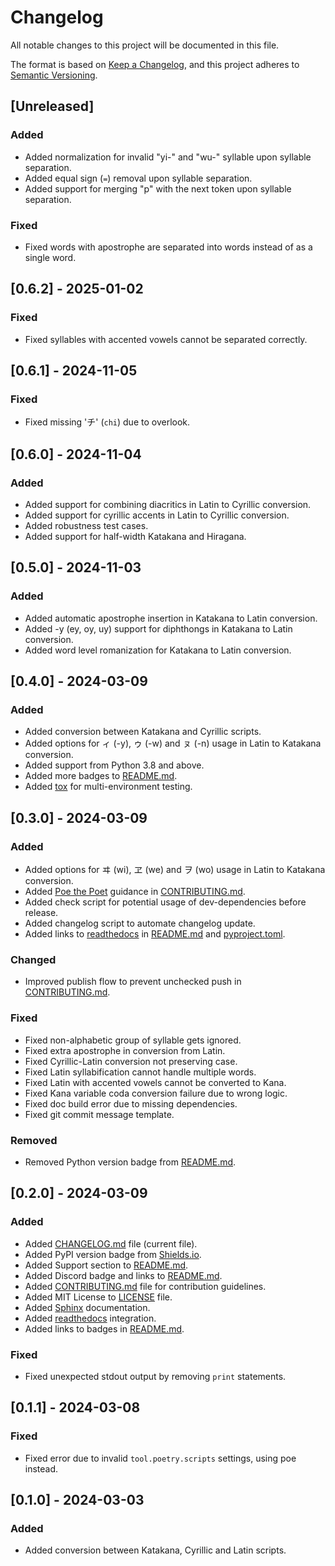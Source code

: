 # Changelog

All notable changes to this project will be documented in this file.

The format is based on [Keep a Changelog](https://keepachangelog.com/en/1.1.0/),
and this project adheres to [Semantic Versioning](https://semver.org/spec/v2.0.0.html).

## [Unreleased]

### Added

- Added normalization for invalid "yi-" and "wu-" syllable upon syllable separation.
- Added equal sign (`=`) removal upon syllable separation.
- Added support for merging "p" with the next token upon syllable separation.

### Fixed

- Fixed words with apostrophe are separated into words instead of as a single word.

## [0.6.2] - 2025-01-02

### Fixed

- Fixed syllables with accented vowels cannot be separated correctly.

## [0.6.1] - 2024-11-05

### Fixed

- Fixed missing 'チ' (`chi`) due to overlook.

## [0.6.0] - 2024-11-04

### Added

- Added support for combining diacritics in Latin to Cyrillic conversion.
- Added support for cyrillic accents in Latin to Cyrillic conversion.
- Added robustness test cases.
- Added support for half-width Katakana and Hiragana.

## [0.5.0] - 2024-11-03

### Added

- Added automatic apostrophe insertion in Katakana to Latin conversion.
- Added -y (ey, oy, uy) support for diphthongs in Katakana to Latin conversion.
- Added word level romanization for Katakana to Latin conversion.

## [0.4.0] - 2024-03-09

### Added

- Added conversion between Katakana and Cyrillic scripts.
- Added options for ィ (-y), ゥ (-w) and ㇴ (-n) usage in Latin to Katakana conversion.
- Added support from Python 3.8 and above.
- Added more badges to [README.md](README.md).
- Added [tox](https://tox.readthedocs.io/) for multi-environment testing.

## [0.3.0] - 2024-03-09

### Added

- Added options for ヰ (wi), ヱ (we) and ヲ (wo) usage in Latin to Katakana conversion.
- Added [Poe the Poet](https://github.com/nat-n/poethepoet) guidance in [CONTRIBUTING.md](CONTRIBUTING.md).
- Added check script for potential usage of dev-dependencies before release.
- Added changelog script to automate changelog update.
- Added links to [readthedocs](https://readthedocs.org/) in [README.md](README.md) and [pyproject.toml](pyproject.toml).

### Changed

- Improved publish flow to prevent unchecked push in [CONTRIBUTING.md](CONTRIBUTING.md).

### Fixed

- Fixed non-alphabetic group of syllable gets ignored.
- Fixed extra apostrophe in conversion from Latin.
- Fixed Cyrillic-Latin conversion not preserving case.
- Fixed Latin syllabification cannot handle multiple words.
- Fixed Latin with accented vowels cannot be converted to Kana.
- Fixed Kana variable coda conversion failure due to wrong logic.
- Fixed doc build error due to missing dependencies.
- Fixed git commit message template.

### Removed

- Removed Python version badge from [README.md](README.md).

## [0.2.0] - 2024-03-09

### Added

- Added [CHANGELOG.md](CHANGELOG.md) file (current file).
- Added PyPI version badge from [Shields.io](https://shields.io/).
- Added Support section to [README.md](README.md).
- Added Discord badge and links to [README.md](README.md).
- Added [CONTRIBUTING.md](CONTRIBUTING.md) file for contribution guidelines.
- Added MIT License to [LICENSE](LICENSE) file.
- Added [Sphinx](https://www.sphinx-doc.org/) documentation.
- Added [readthedocs](https://readthedocs.org/) integration.
- Added links to badges in [README.md](README.md).

### Fixed

- Fixed unexpected stdout output by removing `print` statements.

## [0.1.1] - 2024-03-08

### Fixed

- Fixed error due to invalid `tool.poetry.scripts` settings, using poe instead.

## [0.1.0] - 2024-03-03

### Added

- Added conversion between Katakana, Cyrillic and Latin scripts.
